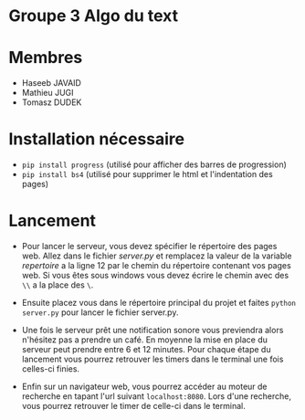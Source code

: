 # Groupe 3 Algo du text

# Membres

- Haseeb JAVAID
- Mathieu JUGI
- Tomasz DUDEK

# Installation nécessaire

- `pip install progress` (utilisé pour afficher des barres de progression)
- `pip install bs4` (utilisé pour supprimer le html et l'indentation des pages)

# Lancement

- Pour lancer le serveur, vous devez spécifier le répertoire des pages web. Allez dans le fichier _server.py_ et remplacez la valeur de la variable _repertoire_ a la ligne 12 par le chemin du répertoire contenant vos pages web. Si vous êtes sous windows vous devez écrire le chemin avec des `\\` a la place des `\`.

- Ensuite placez vous dans le répertoire principal du projet et faites `python server.py` pour lancer le fichier server.py.

- Une fois le serveur prêt une notification sonore vous previendra alors n'hésitez pas a prendre un café. En moyenne la mise en place du serveur peut prendre entre 6 et 12 minutes. Pour chaque étape du lancement vous pourrez retrouver les timers dans le terminal une fois celles-ci finies.

- Enfin sur un navigateur web, vous pourrez accéder au moteur de recherche en tapant l'url suivant `localhost:8080`. Lors d'une recherche, vous pourrez retrouver le timer de celle-ci dans le terminal.
